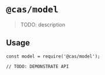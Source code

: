 # `@cas/model`

> TODO: description

## Usage

```
const model = require('@cas/model');

// TODO: DEMONSTRATE API
```
